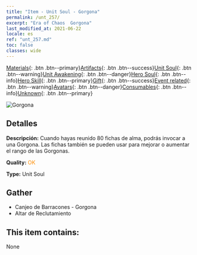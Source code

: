 ```yaml
---
title: "Item - Unit Soul - Gorgona"
permalink: /unt_257/
excerpt: "Era of Chaos  Gorgona"
last_modified_at: 2021-06-22
locale: es
ref: "unt_257.md"
toc: false
classes: wide
---
```

 [Materials](/ItemsES/){: .btn .btn--primary}[Artifacts](/ItemsES/Artifacts/){: .btn .btn--success}[Unit Soul](/ItemsES/UnitSoul/){: .btn .btn--warning}[Unit Awakening](/ItemsES/UnitAwakening/){: .btn .btn--danger}[Hero Soul](/ItemsES/HeroSoul/){: .btn .btn--info}[Hero Skill](/ItemsES/HeroSkill/){: .btn .btn--primary}[Gift](/ItemsES/Gift/){: .btn .btn--success}[Event related](/ItemsES/Events/){: .btn .btn--warning}[Avatars](/ItemsES/Avatars/){: .btn .btn--danger}[Consumables](/ItemsES/Consumables/){: .btn .btn--info}[Unknown](/ItemsES/Unknown/){: .btn .btn--primary}

 ![Gorgona](/images/u/ti_manniu.jpg)

## Detalles
 **Descripción:** Cuando hayas reunido 80 fichas de alma, podrás invocar a una Gorgona. Las fichas también se pueden usar para mejorar o aumentar el rango de las Gorgonas.

 **Quality:** <span style="color: #FF8C00">OK</span>

 **Type:** Unit Soul

## Gather

*    Canjeo de Barracones - Gorgona 
*    Altar de Reclutamiento 

## This item contains:

  None


